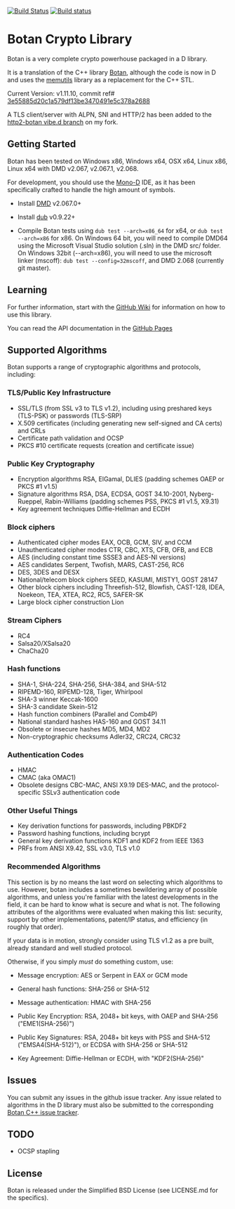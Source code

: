 [![Build Status](https://travis-ci.org/etcimon/botan.svg?branch=master)](https://travis-ci.org/etcimon/botan)
[![Build status](https://ci.appveyor.com/api/projects/status/p6xmptd7b4j8jpsv?svg=true)](https://ci.appveyor.com/project/etcimon/botan)


Botan Crypto Library
====================

Botan is a very complete crypto powerhouse packaged in a D library.

It is a translation of the C++ library [Botan](http://botan.randombit.net/), although the code is now in D and uses the [memutils](https://github.com/etcimon/memutils) library as a replacement for the C++ STL.

Current Version: v1.11.10, commit ref# [3e55885d20c1a579df13be3470491e5c378a2688](https://github.com/randombit/botan/commit/43e55885d20c1a579df13be3470491e5c378a2688)

A TLS client/server with ALPN, SNI and HTTP/2 has been added to the [http2-botan vibe.d branch](https://github.com/etcimon/vibe.d/tree/http2-botan) on my fork.

Getting Started
---------------

Botan has been tested on Windows x86, Windows x64, OSX x64, Linux x86, Linux x64 with DMD v2.067, v2.067.1, v2.068.

For development, you should use the [Mono-D](http://wiki.dlang.org/Mono-D) IDE, as it has been specifically crafted to handle the high amount of symbols.

- Install [DMD](http://dlang.org/download) v2.067.0+

- Install [dub](http://code.dlang.org/download) v0.9.22+

- Compile Botan tests using `dub test --arch=x86_64` for x64, or `dub test --arch=x86` for x86. On Windows 64 bit, you will need to compile DMD64 using the Microsoft Visual Studio solution (.sln) in the DMD src/ folder. On Windows 32bit (--arch=x86), you will need to use the microsoft linker (mscoff): `dub test --config=32mscoff`, and DMD 2.068 (currently git master).

Learning
--------

For further information, start with the [GitHub Wiki](https://github.com/etcimon/botan/wiki) for information on how to use this library.

You can read the API documentation in the [GitHub Pages](http://etcimon.github.io/botan)

Supported Algorithms
--------------------

Botan supports a range of cryptographic algorithms and protocols,
including:

### TLS/Public Key Infrastructure

  * SSL/TLS (from SSL v3 to TLS v1.2), including using preshared
    keys (TLS-PSK) or passwords (TLS-SRP)
  * X.509 certificates (including generating new self-signed and CA
    certs) and CRLs
  * Certificate path validation and OCSP
  * PKCS #10 certificate requests (creation and certificate issue)

### Public Key Cryptography

  * Encryption algorithms RSA, ElGamal, DLIES
    (padding schemes OAEP or PKCS #1 v1.5)
  * Signature algorithms RSA, DSA, ECDSA, GOST 34.10-2001, Nyberg-Rueppel,
    Rabin-Williams (padding schemes PSS, PKCS #1 v1.5, X9.31)
  * Key agreement techniques Diffie-Hellman and ECDH

### Block ciphers

  * Authenticated cipher modes EAX, OCB, GCM, SIV, and CCM
  * Unauthenticated cipher modes CTR, CBC, XTS, CFB, OFB, and ECB
  * AES (including constant time SSSE3 and AES-NI versions)
  * AES candidates Serpent, Twofish, MARS, CAST-256, RC6
  * DES, 3DES and DESX
  * National/telecom block ciphers SEED, KASUMI, MISTY1, GOST 28147
  * Other block ciphers including Threefish-512, Blowfish, CAST-128, IDEA,
    Noekeon, TEA, XTEA, RC2, RC5, SAFER-SK
  * Large block cipher construction Lion

### Stream Ciphers

  * RC4
  * Salsa20/XSalsa20
  * ChaCha20

### Hash functions

  * SHA-1, SHA-224, SHA-256, SHA-384, and SHA-512
  * RIPEMD-160, RIPEMD-128, Tiger, Whirlpool
  * SHA-3 winner Keccak-1600
  * SHA-3 candidate Skein-512
  * Hash function combiners (Parallel and Comb4P)
  * National standard hashes HAS-160 and GOST 34.11
  * Obsolete or insecure hashes MD5, MD4, MD2
  * Non-cryptographic checksums Adler32, CRC24, CRC32

### Authentication Codes

  * HMAC
  * CMAC (aka OMAC1)
  * Obsolete designs CBC-MAC, ANSI X9.19 DES-MAC, and the
    protocol-specific SSLv3 authentication code

### Other Useful Things

  * Key derivation functions for passwords, including PBKDF2
  * Password hashing functions, including bcrypt
  * General key derivation functions KDF1 and KDF2 from IEEE 1363
  * PRFs from ANSI X9.42, SSL v3.0, TLS v1.0

### Recommended Algorithms

This section is by no means the last word on selecting which algorithms to
use.  However, botan includes a sometimes bewildering array of possible
algorithms, and unless you're familiar with the latest developments in the
field, it can be hard to know what is secure and what is not. The following
attributes of the algorithms were evaluated when making this list: security,
support by other implementations, patent/IP status, and efficiency (in
roughly that order).

If your data is in motion, strongly consider using TLS v1.2 as a pre built,
already standard and well studied protocol.

Otherwise, if you simply *must* do something custom, use:

* Message encryption: AES or Serpent in EAX or GCM mode

* General hash functions: SHA-256 or SHA-512

* Message authentication: HMAC with SHA-256

* Public Key Encryption: RSA, 2048+ bit keys, with OAEP and SHA-256
  ("EME1(SHA-256)")

* Public Key Signatures: RSA, 2048+ bit keys with PSS and SHA-512
  ("EMSA4(SHA-512)"), or ECDSA with SHA-256 or SHA-512

* Key Agreement: Diffie-Hellman or ECDH, with "KDF2(SHA-256)"

Issues
------

You can submit any issues in the github issue tracker. Any issue related to algorithms in the D library must also be
submitted to the corresponding [Botan C++ issue tracker](https://github.com/randombit/botan/issues).

TODO
----

- OCSP stapling

License
-------

Botan is released under the Simplified BSD License (see LICENSE.md for the specifics).
